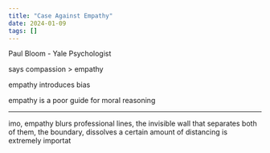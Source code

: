 ```yaml
---
title: "Case Against Empathy"
date: 2024-01-09
tags: []
---
```

Paul Bloom - Yale Psychologist 

says compassion > empathy 

empathy introduces bias 

empathy is a poor guide for moral reasoning 

---
imo, empathy blurs professional lines, the invisible wall that separates both of them, the boundary, dissolves
a certain amount of distancing is extremely importat